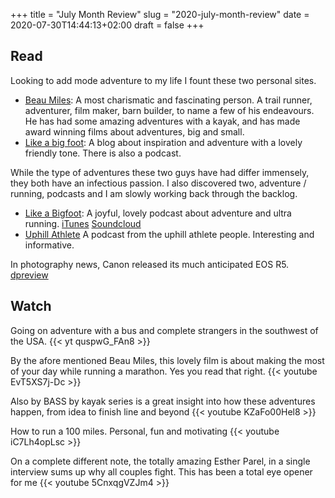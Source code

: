 +++
title = "July Month Review"
slug = "2020-july-month-review"
date = 2020-07-30T14:44:13+02:00
draft = false
+++
## Read
Looking to add mode adventure to my life I fount these two personal sites.
- [Beau Miles](https://beaumiles.com): A most charismatic and fascinating person. A trail runner, adventurer, film maker, barn builder, to name a few of his endeavours. He has had some amazing adventures with a kayak, and has made award winning films about adventures, big and small.
- [Like a big foot](http://likeabigfoot.com): A blog about inspiration and adventure with a lovely friendly tone. There is also a podcast.

While the type of adventures these two guys have had differ immensely, they both have an infectious passion. I also discovered two, adventure / running, podcasts and I am slowly working back through the backlog.

- [Like a Bigfoot](http://likeabigfoot.com): A joyful, lovely podcast about adventure and ultra running. [iTunes](https://itunes.apple.com/us/podcast/like-a-bigfoot/id1160773293?mt=2) [Soundcloud](https://soundcloud.com/chris-ward-126531464)
- [Uphill Athlete](https://www.uphillathlete.com/podcast/) A podcast from the uphill athlete people. Interesting and informative.


In photography news, Canon released its much anticipated EOS R5. [dpreview](https://www.dpreview.com/news/4816421953/canon-releases-eos-r5-with-45mp-sensor-8k-video-capture-and-next-gen-dual-pixel-af)

## Watch

Going on adventure with a bus and complete strangers in the southwest of the USA.
{{< yt quspwG_FAn8 >}}

By the afore mentioned Beau Miles, this lovely film is about making the most of your day while running a marathon. Yes you read that right.
{{< youtube EvT5XS7j-Dc >}}

Also by BASS by kayak series is a great insight into how these adventures happen, from idea to finish line and beyond
{{< youtube KZaFo00Hel8 >}}

How to run a 100 miles. Personal, fun and motivating
{{< youtube iC7Lh4opLsc >}}

On a complete different note, the totally amazing Esther Parel, in a single interview sums up why all couples fight. This has been a total eye opener for me
{{< youtube 5CnxqgVZJm4 >}}

